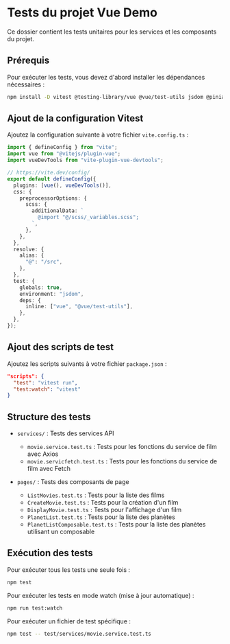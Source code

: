 # Tests du projet Vue Demo

Ce dossier contient les tests unitaires pour les services et les composants du projet.

## Prérequis

Pour exécuter les tests, vous devez d'abord installer les dépendances nécessaires :

```bash
npm install -D vitest @testing-library/vue @vue/test-utils jsdom @pinia/testing
```

## Ajout de la configuration Vitest

Ajoutez la configuration suivante à votre fichier `vite.config.ts` :

```typescript
import { defineConfig } from "vite";
import vue from "@vitejs/plugin-vue";
import vueDevTools from "vite-plugin-vue-devtools";

// https://vite.dev/config/
export default defineConfig({
  plugins: [vue(), vueDevTools()],
  css: {
    preprocessorOptions: {
      scss: {
        additionalData: `
          @import "@/scss/_variables.scss";
        `,
      },
    },
  },
  resolve: {
    alias: {
      "@": "/src",
    },
  },
  test: {
    globals: true,
    environment: "jsdom",
    deps: {
      inline: ["vue", "@vue/test-utils"],
    },
  },
});
```

## Ajout des scripts de test

Ajoutez les scripts suivants à votre fichier `package.json` :

```json
"scripts": {
  "test": "vitest run",
  "test:watch": "vitest"
}
```

## Structure des tests

- `services/` : Tests des services API

  - `movie.service.test.ts` : Tests pour les fonctions du service de film avec Axios
  - `movie.servicfetch.test.ts` : Tests pour les fonctions du service de film avec Fetch

- `pages/` : Tests des composants de page
  - `ListMovies.test.ts` : Tests pour la liste des films
  - `CreateMovie.test.ts` : Tests pour la création d'un film
  - `DisplayMovie.test.ts` : Tests pour l'affichage d'un film
  - `PlanetList.test.ts` : Tests pour la liste des planètes
  - `PlanetListComposable.test.ts` : Tests pour la liste des planètes utilisant un composable

## Exécution des tests

Pour exécuter tous les tests une seule fois :

```bash
npm test
```

Pour exécuter les tests en mode watch (mise à jour automatique) :

```bash
npm run test:watch
```

Pour exécuter un fichier de test spécifique :

```bash
npm test -- test/services/movie.service.test.ts
```
